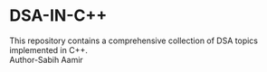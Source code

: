# DSA-IN-C++
This repository contains a comprehensive collection of DSA topics implemented in C++.
<br>
Author-Sabih Aamir
